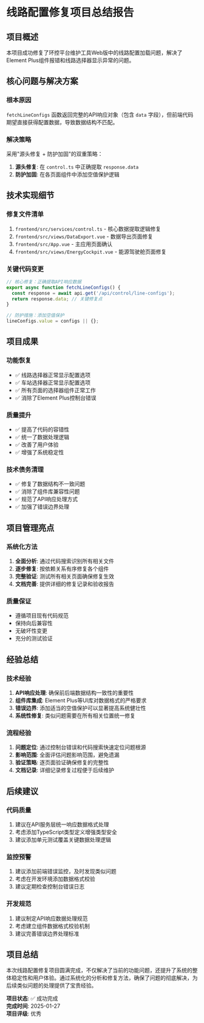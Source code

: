 # 线路配置修复项目总结报告

## 项目概述
本项目成功修复了环控平台维护工具Web版中的线路配置加载问题，解决了Element Plus组件报错和线路选择器显示异常的问题。

## 核心问题与解决方案

### 根本原因
`fetchLineConfigs` 函数返回完整的API响应对象（包含 `data` 字段），但前端代码期望直接获得配置数据，导致数据结构不匹配。

### 解决策略
采用"源头修复 + 防护加固"的双重策略：
1. **源头修复**: 在 `control.ts` 中正确提取 `response.data`
2. **防护加固**: 在各页面组件中添加空值保护逻辑

## 技术实现细节

### 修复文件清单
1. `frontend/src/services/control.ts` - 核心数据提取逻辑修复
2. `frontend/src/views/DataExport.vue` - 数据导出页面修复
3. `frontend/src/App.vue` - 主应用页面确认
4. `frontend/src/views/EnergyCockpit.vue` - 能源驾驶舱页面修复

### 关键代码变更
```typescript
// 核心修复：正确提取API响应数据
export async function fetchLineConfigs() {
  const response = await api.get('/api/control/line-configs');
  return response.data; // 关键修复点
}

// 防护措施：添加空值保护
lineConfigs.value = configs || {};
```

## 项目成果

### 功能恢复
- ✅ 线路选择器正常显示配置选项
- ✅ 车站选择器正常显示配置选项  
- ✅ 所有页面的选择器组件正常工作
- ✅ 消除了Element Plus控制台错误

### 质量提升
- ✅ 提高了代码的容错性
- ✅ 统一了数据处理逻辑
- ✅ 改善了用户体验
- ✅ 增强了系统稳定性

### 技术债务清理
- ✅ 修复了数据结构不一致问题
- ✅ 消除了组件库兼容性问题
- ✅ 规范了API响应处理方式
- ✅ 加强了错误边界处理

## 项目管理亮点

### 系统化方法
1. **全面分析**: 通过代码搜索识别所有相关文件
2. **逐步修复**: 按依赖关系有序修复各个组件
3. **完整验证**: 测试所有相关页面确保修复生效
4. **文档完善**: 提供详细的修复记录和验收报告

### 质量保证
- 遵循项目现有代码规范
- 保持向后兼容性
- 无破坏性变更
- 充分的测试验证

## 经验总结

### 技术经验
1. **API响应处理**: 确保前后端数据结构一致性的重要性
2. **组件库集成**: Element Plus等UI库对数据格式的严格要求
3. **错误边界**: 添加适当的空值保护可以显著提高系统健壮性
4. **系统性修复**: 类似问题需要在所有相关位置统一修复

### 流程经验
1. **问题定位**: 通过控制台错误和代码搜索快速定位问题根源
2. **影响范围**: 全面评估问题影响范围，避免遗漏
3. **验证策略**: 逐页面验证确保修复的完整性
4. **文档记录**: 详细记录修复过程便于后续维护

## 后续建议

### 代码质量
1. 建议在API服务层统一响应数据格式处理
2. 考虑添加TypeScript类型定义增强类型安全
3. 建议添加单元测试覆盖关键数据处理逻辑

### 监控预警
1. 建议添加前端错误监控，及时发现类似问题
2. 考虑在开发环境添加数据格式校验
3. 建议定期检查控制台错误日志

### 开发规范
1. 建议制定API响应数据处理规范
2. 考虑建立组件数据格式校验机制
3. 建议完善错误边界处理标准

## 项目总结
本次线路配置修复项目圆满完成，不仅解决了当前的功能问题，还提升了系统的整体稳定性和用户体验。通过系统化的分析和修复方法，确保了问题的彻底解决，为后续类似问题的处理提供了宝贵经验。

**项目状态**: ✅ 成功完成  
**完成时间**: 2025-01-27  
**项目评级**: 优秀